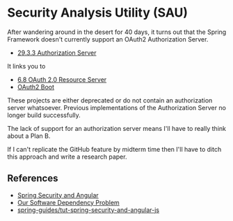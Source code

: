 # Security Analysis Utility (SAU)


After wandering around in the desert for 40 days,
it turns out that the Spring Framework doesn't currently
support an OAuth2 Authorization Server.

* [29.3.3 Authorization Server](https://docs.spring.io/spring-boot/docs/current/reference/htmlsingle/#_authorization_server)

It links you to 

* [6.8 OAuth 2.0 Resource Server](https://docs.spring.io/spring-security/site/docs/current/reference/htmlsingle/#oauth2client)
* [OAuth2 Boot](https://docs.spring.io/spring-security-oauth2-boot/docs/2.2.x-SNAPSHOT/reference/html5/)

These projects are either deprecated or do not contain an
authorization server whatsoever. Previous implementations 
of the Authorization Server no longer build successfully. 

The lack of support for an authorization server means I'll have
to really think about a Plan B.



If I can't replicate the GitHub feature by midterm time then I'll
have to ditch this approach and write a research paper.


## References

* [Spring Security and Angular](https://spring.io/guides/tutorials/spring-security-and-angular-js/)
* [Our Software Dependency Problem](https://research.swtch.com/deps)
* [spring-guides/tut-spring-security-and-angular-js](https://github.com/spring-guides/tut-spring-security-and-angular-js)
